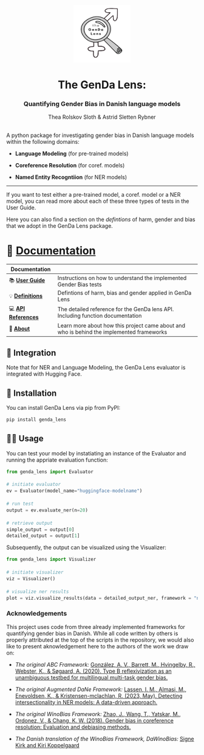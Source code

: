 <br />
<p align="center">
  <a href="https://dadebias.github.io/genda-lens/">
    <img src="docs/img/logo.png" alt="Logo" width=150 height=150>
  </a>
  
  <h1 align="center">The GenDa Lens: </h1>
  <h3 align="center">Quantifying Gender Bias in Danish language models</h3> 
  <p align="center">
    Thea Rolskov Sloth & Astrid Sletten Rybner
    <br />
    <a 
    a>
    <br />
  </p>
</p>

A python package for investigating gender bias in Danish language models within the following domains:  

* **Language Modeling** (for pre-trained models)  

* **Coreference Resolution** (for coref. models)  

* **Named Entity Recogntiion** (for NER models)  

----------

If you want to test either a pre-trained model, a coref. model or a NER model, you can read more about each of these three types of tests in the User Guide.  

Here you can also find a section on the *defintions* of harm, gender and bias that we adopt in the GenDa Lens package. 

# 🔎 [Documentation](https://dadebias.github.io/genda-lens/)
| Documentation          |                                                                                                  |
| ---------------------- | ------------------------------------------------------------------------------------------------ |
| 📚 **[User Guide]**    | Instructions on how to understand the implemented Gender Bias tests                              |
| 💡 **[Definitions]**   | Defintions of harm, bias and gender applied in GenDa Lens                                        |
| 💻 **[API References]**| The detailed reference for the GenDa lens API. Including function documentation                  |
| 🧐 **[About]**         | Learn more about how this project came about and who is behind the implemented frameworks        |


[User Guide]: https://dadebias.github.io/genda-lens/user_guide/lm/
[Definitions]: https://dadebias.github.io/genda-lens/user_guide/metrics/
[About]: https://dadebias.github.io/genda-lens/about/
[API References]: https://dadebias.github.io/genda-lens/api/

## 🤗 Integration
Note that for NER and Language Modeling, the GenDa Lens evaluator is integrated with Hugging Face.

## 🔧 Installation
You can install GenDa Lens via pip from PyPI:

```bash
pip install genda_lens
```

## 👩‍💻 Usage
You can test your model by instatiating an instance of the Evaluator and running the appriate evaluation function:  

```python
from genda_lens import Evaluator

# initiate evaluator
ev = Evaluator(model_name="huggingface-modelname")

# run test
output = ev.evaluate_ner(n=20)

# retrieve output
simple_output = output[0]
detailed_output = output[1]
```

Subsequently, the output can be visualized using the Visualizer: 

```python
from genda_lens import Visualizer

# initiate visualizer
viz = Visualizer()

# visualize ner results
plot = viz.visualize_results(data = detailed_output_ner, framework = "ner", model_name "my-model-name")

```

### Acknowledgements
This project uses code from three already implemented frameworks for quantifying gender bias in Danish. 
While all code written by others is properly attributed at the top of the scripts in the repository, we would also like to present aknowledgement here to the authors of the work we draw on:

* *The original ABC Framework:*
[González, A. V., Barrett, M., Hvingelby, R., Webster, K., & Søgaard, A. (2020). Type B reflexivization as an unambiguous testbed for multilingual multi-task gender bias.](https://arxiv.org/pdf/2009.11982.pdf) 

* *The original Augmented DaNe Framework:*
[Lassen, I. M., Almasi, M., Enevoldsen, K., & Kristensen-mclachlan, R. (2023, May). Detecting intersectionality in NER models: A data-driven approach.](https://aclanthology.org/2023.latechclfl-1.13.pdf) 

* *The original WinoBias Framework:*
[Zhao, J., Wang, T., Yatskar, M., Ordonez, V., & Chang, K. W. (2018). Gender bias in coreference resolution: Evaluation and debiasing methods. ](https://arxiv.org/pdf/1904.03310.pdf) 

* *The Danish translation of the WinoBias Framework, DaWinoBias:*
[Signe Kirk and Kiri Koppelgaard](https://github.com/NLP-exam/DaWinoBias) 

